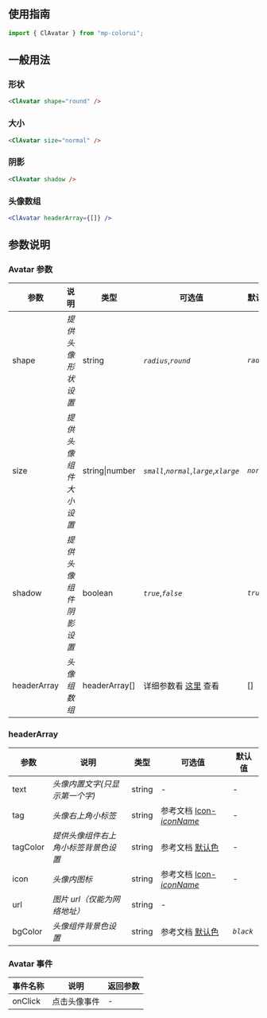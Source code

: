 ## 使用指南

```js
import { ClAvatar } from "mp-colorui";
```

## 一般用法

### 形状

```html
<ClAvatar shape="round" />
```

### 大小

```html
<ClAvatar size="normal" />
```

### 阴影

```html
<ClAvatar shadow />
```

### 头像数组

```jsx
<ClAvatar headerArray={[]} />
```

## 参数说明

### Avatar 参数

| 参数        | 说明                   | 类型           | 可选值                                              | 默认值     |
| ----------- | ---------------------- | -------------- | --------------------------------------------------- | ---------- |
| shape       | _提供头像形状设置_     | string         | _`radius`_,_`round`_                                | _`radius`_ |
| size        | _提供头像组件大小设置_ | string\|number | _`small`_,_`normal`_,_`large`_,_`xlarge`_           | _`normal`_ |
| shadow      | _提供头像组件阴影设置_ | boolean        | _`true`_,_`false`_                                  | _`true`_   |
| headerArray | _头像组数组_           | headerArray[]  | 详细参数看 [这里](/view/avatar?id=headerarray) 查看 | []         |

### headerArray

| 参数     | 说明                                 | 类型   | 可选值                                             | 默认值    |
| -------- | ------------------------------------ | ------ | -------------------------------------------------- | --------- |
| text     | _头像内置文字(只显示第一个字)_       | string | -                                                  | -         |
| tag      | _头像右上角小标签_                   | string | 参考文档 [Icon-_iconName_](/base/icon?id=iconname) | -         |
| tagColor | _提供头像组件右上角小标签背景色设置_ | string | 参考文档 [默认色](/home/color)                     | -         |
| icon     | _头像内图标_                         | string | 参考文档 [Icon-_iconName_](/base/icon?id=iconname) | -         |
| url      | _图片 url（仅能为网络地址）_         | string | -                                                  |           |
| bgColor  | _头像组件背景色设置_                 | string | 参考文档 [默认色](/home/color)                     | _`black`_ |

### Avatar 事件

| 事件名称 | 说明         | 返回参数 |
| -------- | ------------ | -------- |
| onClick  | 点击头像事件 | -        |

<FloatPhone url="https://yinliangdream.github.io/mp-colorui-h5-demo/#/pages/components/avatar/index" />
